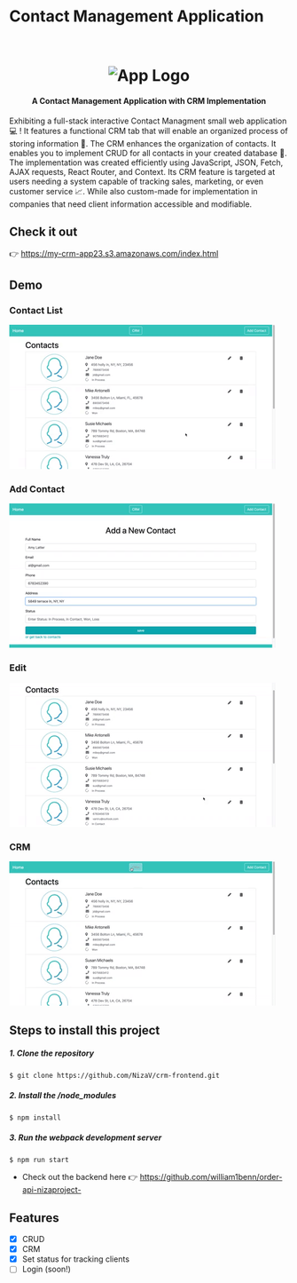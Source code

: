 # Contact Management Application

<h1 align="center">
  <br>
  <img src="https://github.com/NizaV/crm-frontend/src/front/img/profile-icon.png" alt="App Logo" width="200" height="200">
</h1>

<h4 align="center">A Contact Management Application with CRM Implementation</h4>

Exhibiting a full-stack interactive Contact Managment small web application :computer: ! It features a functional CRM tab that will enable an organized process of storing information :raised_hands:. The CRM enhances the organization of contacts. It enables you to implement CRUD for all contacts in your created database 📇. The implementation was created efficiently using JavaScript, JSON, Fetch, AJAX requests, React Router, and Context. Its CRM feature is targeted at users needing a system capable of tracking sales, marketing, or even customer service 📈. While also custom-made for implementation in companies that need client information accessible and modifiable.

## Check it out

👉 https://my-crm-app23.s3.amazonaws.com/index.html

## Demo

### Contact List

![Home](src/front/img/contact-home.gif)
<br>

### Add Contact

![Add](src/front/img/add.gif)
<br>

### Edit

![Edit](src/front/img/edit.gif)
<br>

### CRM

![CRM](src/front/img/crm-prev.gif)
<br>

## Steps to install this project

##### 1. Clone the repository

```
$ git clone https://github.com/NizaV/crm-frontend.git
```

##### 2. Install the /node_modules

```
$ npm install
```

##### 3. Run the webpack development server

```
$ npm run start
```

- Check out the backend here 👉 https://github.com/william1benn/order-api-nizaproject-

## Features

- [x] CRUD
- [x] CRM
- [x] Set status for tracking clients
- [ ] Login (soon!)
